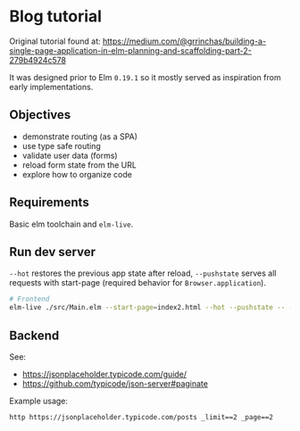 # Blog tutorial

Original tutorial found at: https://medium.com/@grrinchas/building-a-single-page-application-in-elm-planning-and-scaffolding-part-2-279b4924c578

It was designed prior to Elm `0.19.1` so it mostly served as inspiration from early implementations.

## Objectives

- demonstrate routing (as a SPA)
- use type safe routing
- validate user data (forms)
- reload form state from the URL
- explore how to organize code

## Requirements

Basic elm toolchain and `elm-live`.


## Run dev server

`--hot` restores the previous app state after reload, `--pushstate` serves all requests with start-page (required behavior for `Browser.application`).
```bash
# Frontend
elm-live ./src/Main.elm --start-page=index2.html --hot --pushstate -- --debug --output=dist/main.js
```

## Backend

See:

- https://jsonplaceholder.typicode.com/guide/
- https://github.com/typicode/json-server#paginate


Example usage:
```
http https://jsonplaceholder.typicode.com/posts _limit==2 _page==2
```
